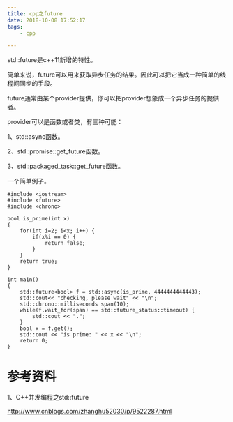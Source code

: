 ```yaml
---
title: cpp之future
date: 2018-10-08 17:52:17
tags:
	- cpp

---
```




std::future是c++11新增的特性。

简单来说，future可以用来获取异步任务的结果。因此可以把它当成一种简单的线程间同步的手段。

future通常由某个provider提供，你可以把provider想象成一个异步任务的提供者。

provider可以是函数或者类，有三种可能：

1、std::async函数。

2、std::promise::get_future函数。

3、std::packaged_task::get_future函数。



一个简单例子。

```
#include <iostream>
#include <future>
#include <chrono>

bool is_prime(int x)
{
	for(int i=2; i<x; i++) {
		if(x%i == 0) {
			return false;
		}
	}
	return true;
}

int main()
{
	std::future<bool> f = std::async(is_prime, 4444444444443);
	std::cout<< "checking, please wait" << "\n";
	std::chrono::milliseconds span(10);
	while(f.wait_for(span) == std::future_status::timeout) {
		std::cout << ".";
	}
	bool x = f.get();
	std::cout << "is prime: " << x << "\n";
	return 0;
}
```



# 参考资料

1、C++并发编程之std::future

http://www.cnblogs.com/zhanghu52030/p/9522287.html
